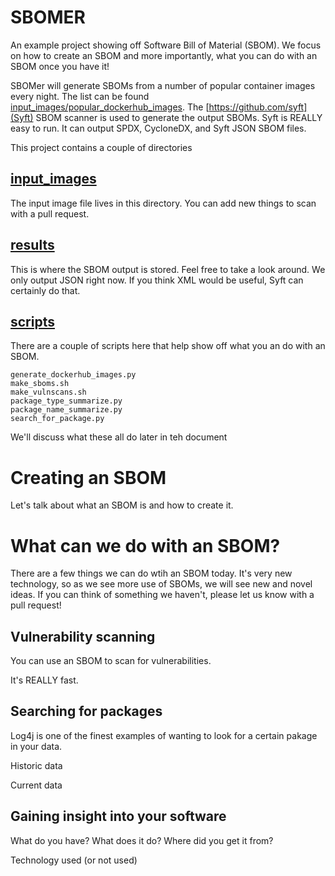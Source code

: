 # SBOMER
An example project showing off Software Bill of Material (SBOM). We focus on how to create an SBOM and more importantly, what you can do with an SBOM once you have it!

SBOMer will generate SBOMs from a number of popular container images every night. The list can be found [input_images/popular_dockerhub_images](here). The [https://github.com/syft](Syft) SBOM scanner is used to generate the output SBOMs. Syft is REALLY easy to run. It can output SPDX, CycloneDX, and Syft JSON SBOM files.

This project contains a couple of directories

## [input_images](input_images)
The input image file lives in this directory. You can add new things to scan with a pull request.

## [results](results)
This is where the SBOM output is stored. Feel free to take a look around. We only output JSON right now. If you think XML would be useful, Syft can certainly do that.

## [scripts](scripts)

There are a couple of scripts here that help show off what you an do with an SBOM.

```
generate_dockerhub_images.py
make_sboms.sh
make_vulnscans.sh
package_type_summarize.py
package_name_summarize.py
search_for_package.py
```

We'll discuss what these all do later in teh document

# Creating an SBOM
Let's talk about what an SBOM is and how to create it.

# What can we do with an SBOM?
There are a few things we can do wtih an SBOM today. It's very new technology, so as we see more use of SBOMs, we will see new and novel ideas. If you can think of something we haven't, please let us know with a pull request!

## Vulnerability scanning
You can use an SBOM to scan for vulnerabilities.

It's REALLY fast.

## Searching for packages
Log4j is one of the finest examples of wanting to look for a certain pakage in your data.

Historic data

Current data

## Gaining insight into your software
What do you have? What does it do? Where did you get it from?

Technology used (or not used)

